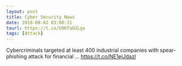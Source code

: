 ```yaml
---
layout: post
title: Cyber Security News
date: 2018-08-02 03:00:21
tourl: https://t.co/U9KYaU2Lgx
tags: [Attack]
---
```

Cybercriminals targeted at least 400 industrial companies with spear-phishing attack for financial ... https://t.co/NE1ejJdazI